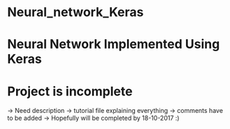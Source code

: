 # Neural_network_Keras
# Neural Network Implemented Using Keras
# Project is incomplete
-> Need description
-> tutorial file explaining everything
-> comments have to be added
-> Hopefully will be completed by 18-10-2017 :)
